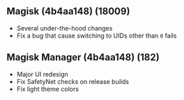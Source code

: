 ## Magisk (4b4aa148) (18009)
- Several under-the-hood changes
- Fix a bug that cause switching to UIDs other than `0` fails

## Magisk Manager (4b4aa148) (182)
- Major UI redesign
- Fix SafetyNet checks on release builds
- Fix light theme colors
